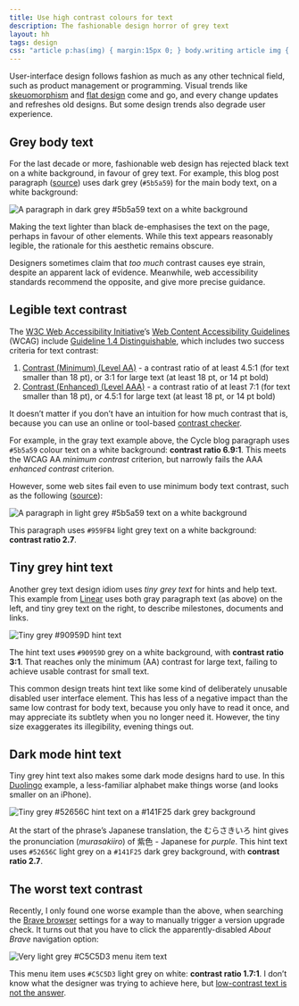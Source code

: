 ```yaml
---
title: Use high contrast colours for text
description: The fashionable design horror of grey text
layout: hh
tags: design
css: "article p:has(img) { margin:15px 0; } body.writing article img { border: 1px solid #ddd; max-width:calc(100% - 3px) }"
---
```


User-interface design follows fashion as much as any other technical field,
such as product management or programming.
Visual trends like [skeuomorphism](https://en.wikipedia.org/wiki/Skeuomorph) and
[flat design](https://en.wikipedia.org/wiki/Flat_design) come and go,
and every change updates and refreshes old designs.
But some design trends also degrade user experience.

## Grey body text

For the last decade or more, fashionable web design has rejected black text on a white background,
in favour of grey text.
For example, this blog post paragraph 
([source](https://www.cycle.app/blog/stop-counting-feature-requests))
uses dark grey (`#5b5a59`) for the main body text, on a white background:

![A paragraph in dark grey #5b5a59 text on a white background](contrast/cycle-blog.webp)

Making the text lighter than black de-emphasises the text on the page, perhaps in favour of other elements.
While this text appears reasonably legible, the rationale for this aesthetic remains obscure.

Designers sometimes claim that _too much_ contrast causes eye strain, despite an apparent lack of evidence.
Meanwhile, web accessibility standards recommend the opposite, and give more precise guidance.

## Legible text contrast

The [W3C Web Accessibility Initiative](https://www.w3.org/WAI/)’s
[Web Content Accessibility Guidelines](https://www.w3.org/WAI/standards-guidelines/#wcag2) (WCAG) include
[Guideline 1.4 Distinguishable](https://www.w3.org/TR/WCAG21/#distinguishable), 
which includes two success criteria for text contrast:

1. [Contrast (Minimum) (Level AA)](https://www.w3.org/WAI/WCAG21/Understanding/contrast-minimum) - 
   a contrast ratio of at least 4.5:1 (for text smaller than 18 pt), or 3:1 for large text (at least 18 pt, or 14 pt bold)
2. [Contrast (Enhanced) (Level AAA)](https://www.w3.org/WAI/WCAG21/Understanding/contrast-enhanced) - 
   a contrast ratio of at least 7:1 (for text smaller than 18 pt), or 4.5:1 for large text (at least 18 pt, or 14 pt bold)

It doesn’t matter if you don’t have an intuition for how much contrast that is,
because you can use an online or tool-based [contrast checker](https://contrastchecker.com).

For example, in the gray text example above, the Cycle blog paragraph uses `#5b5a59` colour text on a white background: **contrast ratio 6.9:1**.
This meets the WCAG AA _minimum contrast_ criterion, but narrowly fails the AAA _enhanced contrast_ criterion.

However, some web sites fail even to use minimum body text contrast, such as the following
([source](https://www.planhat.com/careers/)):

![A paragraph in light grey #5b5a59 text on a white background](contrast/planhat-careers.webp)

This paragraph uses `#959FB4` light grey text on a white background: **contrast ratio 2.7**.

## Tiny grey hint text

Another grey text design idiom uses _tiny grey text_ for hints and help text.
This example from [Linear](linear-projects) uses both gray paragraph text (as above) on the left, 
and tiny grey text on the right, to describe milestones, documents and links.

![Tiny grey #90959D hint text](contrast/linear-project.webp)

The hint text uses `#90959D` grey on a white background, with **contrast ratio 3:1**.
That reaches only the minimum (AA) contrast for large text, failing to achieve usable contrast for small text.

This common design treats hint text like some kind of deliberately unusable disabled user interface element.
This has less of a negative impact than the same low contrast for body text, because you only have to read it once,
and may appreciate its subtlety when you no longer need it.
However, the tiny size exaggerates its illegibility, evening things out.

## Dark mode hint text

Tiny grey hint text also makes some dark mode designs hard to use.
In this [Duolingo](https://en.wikipedia.org/wiki/Duolingo) example,
a less-familiar alphabet make things worse (and looks smaller on an iPhone).

![Tiny grey #52656C hint text on a #141F25 dark grey background](contrast/duolingo.webp)

At the start of the phrase’s Japanese translation, the むらさきいろ hint gives the pronunciation (_murasakiiro_) of 紫色 - Japanese for _purple_.
This hint text uses `#52656C` light grey on a `#141F25` dark grey background, with **contrast ratio 2.7**.

## The worst text contrast

Recently, I only found one worse example than the above, when searching the
[Brave browser](https://brave.com) settings for a way to manually trigger a version upgrade check.
It turns out that you have to click the apparently-disabled _About Brave_ navigation option:

![Very light grey #C5C5D3 menu item text](contrast/brave-settings.webp)

This menu item uses `#C5C5D3` light grey on white: **contrast ratio 1.7:1**. 
I don’t know what the designer was trying to achieve here, but
[low-contrast text is not the answer](https://www.nngroup.com/articles/low-contrast/).